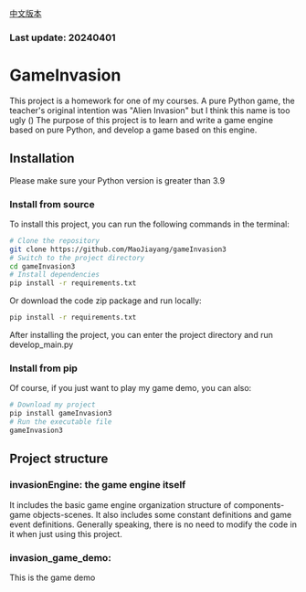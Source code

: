 [中文版本](readme.md)

### Last update: 20240401
# GameInvasion
This project is a homework for one of my courses.
A pure Python game, the teacher's original intention was "Alien Invasion" but I think this name is too ugly ()
The purpose of this project is to learn and write a game engine based on pure Python, and develop a game based on this engine.

## Installation
Please make sure your Python version is greater than 3.9
### Install from source
To install this project, you can run the following commands in the terminal:
```bash
# Clone the repository
git clone https://github.com/MaoJiayang/gameInvasion3
# Switch to the project directory
cd gameInvasion3
# Install dependencies
pip install -r requirements.txt
```
Or download the code zip package and run locally:
```bash
pip install -r requirements.txt
```
After installing the project, you can enter the project directory and run develop_main.py
### Install from pip
Of course, if you just want to play my game demo, you can also:
```bash
# Download my project
pip install gameInvasion3
# Run the executable file
gameInvasion3
```
## Project structure
### invasionEngine: the game engine itself
It includes the basic game engine organization structure of components-game objects-scenes. It also includes some constant definitions and game event definitions. Generally speaking, there is no need to modify the code in it when just using this project.
### invasion_game_demo:
This is the game demo


